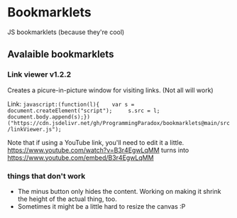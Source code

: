 # Bookmarklets
JS bookmarklets (because they're cool)

## Avalaible bookmarklets
### Link viewer v1.2.2
Creates a picure-in-picture window for visiting links. (Not all will work)

Link:
`javascript:(function(l){    var s = document.createElement("script");     s.src = l;     document.body.append(s);})("https://cdn.jsdelivr.net/gh/ProgrammingParadox/bookmarklets@main/src/linkViewer.js");`

Note that if using a YouTube link, you'll need to edit it a little. https://www.youtube.com/watch?v=B3r4EgwLqMM turns into https://www.youtube.com/embed/B3r4EgwLqMM

### things that don't work
 - The minus button only hides the content. Working on making it shrink the height of the actual thing, too.
 - Sometimes it might be a little hard to resize the canvas :P
